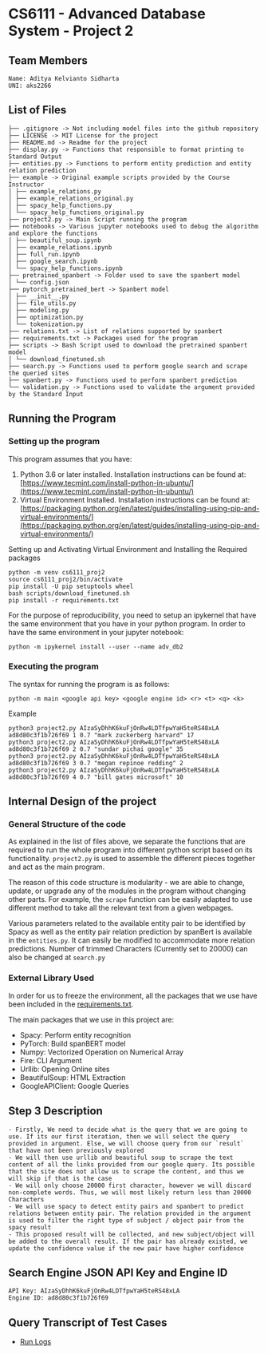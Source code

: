 # CS6111 - Advanced Database System - Project 2

## Team Members
```
Name: Aditya Kelvianto Sidharta
UNI: aks2266
```

## List of Files
```
├── .gitignore -> Not including model files into the github repository
├── LICENSE -> MIT License for the project
├── README.md -> Readme for the project
├── display.py -> Functions that responsible to format printing to Standard Output
├── entities.py -> Functions to perform entity prediction and entity relation prediction
├── example -> Original example scripts provided by the Course Instructor
│ ├── example_relations.py 
│ ├── example_relations_original.py
│ ├── spacy_help_functions.py
│ └── spacy_help_functions_original.py
├── project2.py -> Main Script running the program
├── notebooks -> Various jupyter notebooks used to debug the algorithm and explore the functions
│ ├── beautiful_soup.ipynb
│ ├── example_relations.ipynb
│ ├── full_run.ipynb
│ ├── google_search.ipynb
│ └── spacy_help_functions.ipynb
├── pretrained_spanbert -> Folder used to save the spanbert model
│ └── config.json
├── pytorch_pretrained_bert -> Spanbert model
│ ├── __init__.py
│ ├── file_utils.py
│ ├── modeling.py
│ ├── optimization.py
│ └── tokenization.py
├── relations.txt -> List of relations supported by spanbert
├── requirements.txt -> Packages used for the program
├── scripts -> Bash Script used to download the pretrained spanbert model
│ └── download_finetuned.sh
├── search.py -> Functions used to perform google search and scrape the queried sites
├── spanbert.py -> Functions used to perform spanbert prediction
└── validation.py -> Functions used to validate the argument provided by the Standard Input
```


## Running the Program

### Setting up the program

This program assumes that you have:

1. Python 3.6 or later installed. Installation instructions can be found at: [https://www.tecmint.com/install-python-in-ubuntu/](https://www.tecmint.com/install-python-in-ubuntu/)
2. Virtual Environment Installed. Installation instructions can be found at: [https://packaging.python.org/en/latest/guides/installing-using-pip-and-virtual-environments/](https://packaging.python.org/en/latest/guides/installing-using-pip-and-virtual-environments/)

Setting up and Activating Virtual Environment and Installing the Required packages
```
python -m venv cs6111_proj2
source cs6111_proj2/bin/activate
pip install -U pip setuptools wheel
bash scripts/download_finetuned.sh
pip install -r requirements.txt
```

For the purpose of reproducibility, you need to setup an ipykernel that have the same environment that you have in your python program. In order to have the same environment in your jupyter notebook:
```
python -m ipykernel install --user --name adv_db2
```

### Executing the program
The syntax for running the program is as follows:
```
python -m main <google api key> <google engine id> <r> <t> <q> <k>
```

Example
```
python3 project2.py AIzaSyDhhK6kuFjOnRw4LDTfpwYaH5teRS48xLA ad8d80c3f1b726f69 1 0.7 "mark zuckerberg harvard" 17
python3 project2.py AIzaSyDhhK6kuFjOnRw4LDTfpwYaH5teRS48xLA ad8d80c3f1b726f69 2 0.7 "sundar pichai google" 35
python3 project2.py AIzaSyDhhK6kuFjOnRw4LDTfpwYaH5teRS48xLA ad8d80c3f1b726f69 3 0.7 "megan repinoe redding" 2
python3 project2.py AIzaSyDhhK6kuFjOnRw4LDTfpwYaH5teRS48xLA ad8d80c3f1b726f69 4 0.7 "bill gates microsoft" 10
```

## Internal Design of the project

### General Structure of the code
As explained in the list of files above, we separate the functions that are required to run the whole program into different python script based on its functionality. `project2.py` is used to assemble the different pieces together and act as the main program.

The reason of this code structure is modularity - we are able to change, update, or upgrade any of the modules in the program without changing other parts. For example, the `scrape` function can be easily adapted to use different method to take all the relevant text from a given webpages. 

Various parameters related to the available entity pair to be identified by Spacy as well as the entity pair relation prediction by spanBert is available in the `entities.py`. It can easily be modified to accommodate more relation predictions. Number of trimmed Characters (Currently set to 20000) can also be changed at `search.py`

### External Library Used
In order for us to freeze the environment, all the packages that we use have been included in the [requirements.txt](requirements.txt).

The main packages that we use in this project are:

- Spacy: Perform entity recognition
- PyTorch: Build spanBERT model
- Numpy: Vectorized Operation on Numerical Array
- Fire: CLI Argument
- Urllib: Opening Online sites
- BeautifulSoup: HTML Extraction
- GoogleAPIClient: Google Queries


## Step 3 Description
    - Firstly, We need to decide what is the query that we are going to use. If its our first iteration, then we will select the query provided in argument. Else, we will choose query from our `result` that have not been previously explored
    - We will then use urllib and beautiful soup to scrape the text content of all the links provided from our google query. Its possible that the site does not allow us to scrape the content, and thus we will skip if that is the case
    - We will only choose 20000 first character, however we will discard non-complete words. Thus, we will most likely return less than 20000 Characters
    - We will use spacy to detect entity pairs and spanbert to predict relations between entity pair. The relation provided in the argument is used to filter the right type of subject / object pair from the spacy result
    - This proposed result will be collected, and new subject/object will be added to the overall result. If the pair has already existed, we update the confidence value if the new pair have higher confidence

## Search Engine JSON API Key and Engine ID

```
API Key: AIzaSyDhhK6kuFjOnRw4LDTfpwYaH5teRS48xLA
Engine ID: ad8d80c3f1b726f69
```

## Query Transcript of Test Cases
- [Run Logs](run_logs.txt)